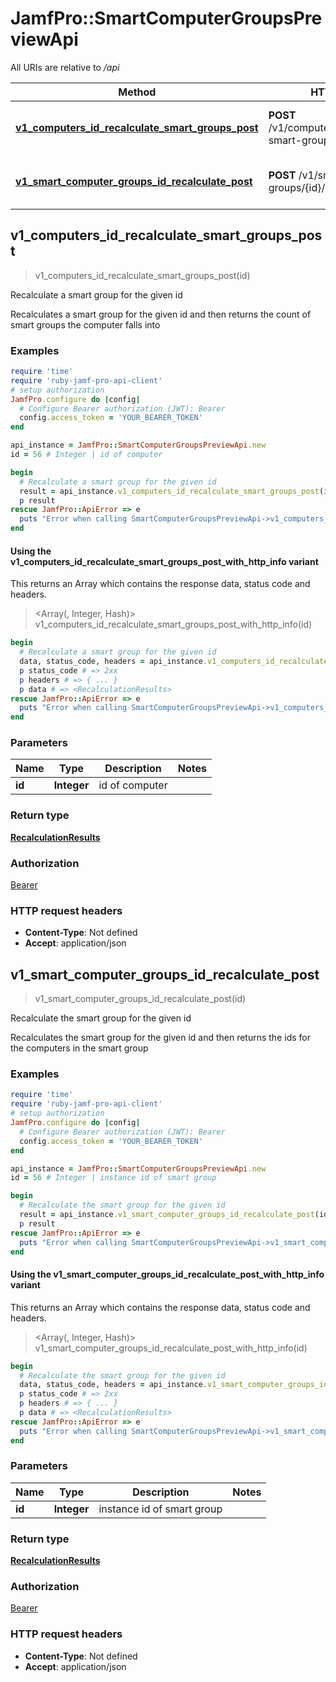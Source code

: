 # JamfPro::SmartComputerGroupsPreviewApi

All URIs are relative to */api*

| Method | HTTP request | Description |
| ------ | ------------ | ----------- |
| [**v1_computers_id_recalculate_smart_groups_post**](SmartComputerGroupsPreviewApi.md#v1_computers_id_recalculate_smart_groups_post) | **POST** /v1/computers/{id}/recalculate-smart-groups | Recalculate a smart group for the given id  |
| [**v1_smart_computer_groups_id_recalculate_post**](SmartComputerGroupsPreviewApi.md#v1_smart_computer_groups_id_recalculate_post) | **POST** /v1/smart-computer-groups/{id}/recalculate | Recalculate the smart group for the given id  |


## v1_computers_id_recalculate_smart_groups_post

> <RecalculationResults> v1_computers_id_recalculate_smart_groups_post(id)

Recalculate a smart group for the given id 

Recalculates a smart group for the given id and then returns the count of smart groups the computer falls into 

### Examples

```ruby
require 'time'
require 'ruby-jamf-pro-api-client'
# setup authorization
JamfPro.configure do |config|
  # Configure Bearer authorization (JWT): Bearer
  config.access_token = 'YOUR_BEARER_TOKEN'
end

api_instance = JamfPro::SmartComputerGroupsPreviewApi.new
id = 56 # Integer | id of computer

begin
  # Recalculate a smart group for the given id 
  result = api_instance.v1_computers_id_recalculate_smart_groups_post(id)
  p result
rescue JamfPro::ApiError => e
  puts "Error when calling SmartComputerGroupsPreviewApi->v1_computers_id_recalculate_smart_groups_post: #{e}"
end
```

#### Using the v1_computers_id_recalculate_smart_groups_post_with_http_info variant

This returns an Array which contains the response data, status code and headers.

> <Array(<RecalculationResults>, Integer, Hash)> v1_computers_id_recalculate_smart_groups_post_with_http_info(id)

```ruby
begin
  # Recalculate a smart group for the given id 
  data, status_code, headers = api_instance.v1_computers_id_recalculate_smart_groups_post_with_http_info(id)
  p status_code # => 2xx
  p headers # => { ... }
  p data # => <RecalculationResults>
rescue JamfPro::ApiError => e
  puts "Error when calling SmartComputerGroupsPreviewApi->v1_computers_id_recalculate_smart_groups_post_with_http_info: #{e}"
end
```

### Parameters

| Name | Type | Description | Notes |
| ---- | ---- | ----------- | ----- |
| **id** | **Integer** | id of computer |  |

### Return type

[**RecalculationResults**](RecalculationResults.md)

### Authorization

[Bearer](../README.md#Bearer)

### HTTP request headers

- **Content-Type**: Not defined
- **Accept**: application/json


## v1_smart_computer_groups_id_recalculate_post

> <RecalculationResults> v1_smart_computer_groups_id_recalculate_post(id)

Recalculate the smart group for the given id 

Recalculates the smart group for the given id and then returns the ids for the computers in the smart group 

### Examples

```ruby
require 'time'
require 'ruby-jamf-pro-api-client'
# setup authorization
JamfPro.configure do |config|
  # Configure Bearer authorization (JWT): Bearer
  config.access_token = 'YOUR_BEARER_TOKEN'
end

api_instance = JamfPro::SmartComputerGroupsPreviewApi.new
id = 56 # Integer | instance id of smart group

begin
  # Recalculate the smart group for the given id 
  result = api_instance.v1_smart_computer_groups_id_recalculate_post(id)
  p result
rescue JamfPro::ApiError => e
  puts "Error when calling SmartComputerGroupsPreviewApi->v1_smart_computer_groups_id_recalculate_post: #{e}"
end
```

#### Using the v1_smart_computer_groups_id_recalculate_post_with_http_info variant

This returns an Array which contains the response data, status code and headers.

> <Array(<RecalculationResults>, Integer, Hash)> v1_smart_computer_groups_id_recalculate_post_with_http_info(id)

```ruby
begin
  # Recalculate the smart group for the given id 
  data, status_code, headers = api_instance.v1_smart_computer_groups_id_recalculate_post_with_http_info(id)
  p status_code # => 2xx
  p headers # => { ... }
  p data # => <RecalculationResults>
rescue JamfPro::ApiError => e
  puts "Error when calling SmartComputerGroupsPreviewApi->v1_smart_computer_groups_id_recalculate_post_with_http_info: #{e}"
end
```

### Parameters

| Name | Type | Description | Notes |
| ---- | ---- | ----------- | ----- |
| **id** | **Integer** | instance id of smart group |  |

### Return type

[**RecalculationResults**](RecalculationResults.md)

### Authorization

[Bearer](../README.md#Bearer)

### HTTP request headers

- **Content-Type**: Not defined
- **Accept**: application/json

